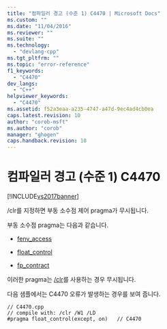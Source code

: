 ```yaml
---
title: "컴파일러 경고 (수준 1) C4470 | Microsoft Docs"
ms.custom: ""
ms.date: "11/04/2016"
ms.reviewer: ""
ms.suite: ""
ms.technology: 
  - "devlang-cpp"
ms.tgt_pltfrm: ""
ms.topic: "error-reference"
f1_keywords: 
  - "C4470"
dev_langs: 
  - "C++"
helpviewer_keywords: 
  - "C4470"
ms.assetid: f52a3eaa-a235-4747-a47d-9ec4ad4cb0ea
caps.latest.revision: 10
author: "corob-msft"
ms.author: "corob"
manager: "ghogen"
caps.handback.revision: 10
---
```

# 컴파일러 경고 (수준 1) C4470
[!INCLUDE[vs2017banner](../../assembler/inline/includes/vs2017banner.md)]

\/clr를 지정하면 부동 소수점 제어 pragma가 무시됩니다.  
  
 부동 소수점 pragma는 다음과 같습니다.  
  
-   [fenv\_access](../../preprocessor/fenv-access.md)  
  
-   [float\_control](../../preprocessor/float-control.md)  
  
-   [fp\_contract](../../preprocessor/fp-contract.md)  
  
 이러한 pragma는 [\/clr](../../build/reference/clr-common-language-runtime-compilation.md)를 사용하는 경우 무시됩니다.  
  
 다음 샘플에서는 C4470 오류가 발생하는 경우를 보여 줍니다.  
  
```  
// C4470.cpp  
// compile with: /clr /W1 /LD  
#pragma float_control(except, on)   // C4470  
```